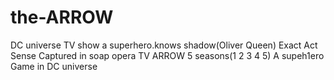 # the-ARROW
DC universe TV show a superhero.knows shadow(Oliver Queen)
Exact Act Sense Captured in soap opera TV ARROW 5 seasons(1 2 3 4 5)
A supeh1ero Game in DC universe
